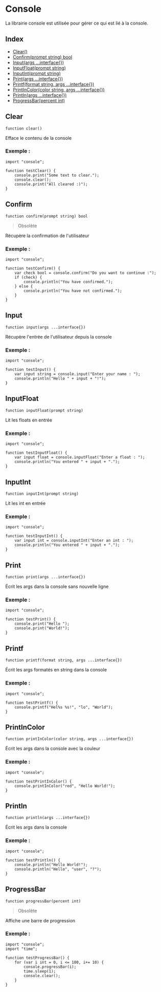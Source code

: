 # Console

La librairie console est utilisée pour gérer ce qui est lié à la console.

## Index

- [Clear()](#clear)
- [Confirm(prompt string) bool](#confirm)
- [Input(args ...interface{})](#input)
- [InputFloat(prompt string)](#inputfloat)
- [InputInt(prompt string)](#inputint)
- [Print(args ...interface{})](#print)
- [Printf(format string, args ...interface{})](#printf)
- [PrintInColor(color string, args ...interface{})](#printincolor)
- [Println(args ...interface{})](#println)
- [ProgressBar(percent int)](#progressbar)

## Clear
```
function clear()
```
Efface le contenu de la console

### Exemple :
```ecla
import "console";

function testClear() {
    console.print("Some text to clear.");
    console.clear();
    console.print("All cleared :)");
}
```

## Confirm
```
function confirm(prompt string) bool
```
> Obsolète

Récupère la confirmation de l'utilisateur

### Exemple :
```ecla
import "console";

function testConfirm() {
    var check bool = console.confirm("Do you want to continue :");
    if (check) {
        console.println("You have confirmed.");
    } else {
        console.println("You have not confirmed.");
    }
}
```

## Input
```
function input(args ...interface{})
```
Récupère l'entrée de l'utilisateur depuis la console

### Exemple :
```ecla
import "console";

function testInput() {
    var input string = console.input("Enter your name : ");
    console.println("Hello " + input + "!");
}
```

## InputFloat
```
function inputFloat(prompt string)
```
Lit les floats en entrée

### Exemple :
```ecla
import "console";

function testInputFloat() {
    var input float = console.inputFloat("Enter a float : ");
    console.println("You entered " + input + ".");
}
```

## InputInt
```
function inputInt(prompt string)
```
Lit les int en entrée

### Exemple :
```ecla
import "console";

function testInputInt() {
    var input int = console.inputInt("Enter an int : ");
    console.println("You entered " + input + ".");
}
```

## Print
```
function print(args ...interface{})
```
Écrit les args dans la console sans nouvelle ligne

### Exemple :
```ecla
import "console";

function testPrint() {
    console.print("Hello ");
    console.print("World!");
}
```

## Printf
```
function printf(format string, args ...interface{})
```
Écrit les args formatés en string dans la console

### Exemple :
```ecla
import "console";

function testPrintf() {
    console.printf("Hel%s %s!", "lo", "World");
}
```

## PrintInColor
```
function printInColor(color string, args ...interface{})
```
Écrit les args dans la console avec la couleur

### Exemple :
```ecla
import "console";

function testPrintInColor() {
    console.printInColor("red", "Hello World!");
}
```

## Println
```
function println(args ...interface{})
```
Écrit les args dans la console

### Exemple :
```ecla
import "console";

function testPrintln() {
    console.println("Hello World!");
    console.println("Hello", "user", "?");
}
```

## ProgressBar
```
function progressBar(percent int)
```
> Obsolète

Affiche une barre de progression

### Exemple :
```ecla
import "console";
import "time";

function testProgressBar() {
    for (var i int = 0, i <= 100, i+= 10) {
        console.progressBar(i);
        time.sleep(1);
        console.clear();
    }
}
```